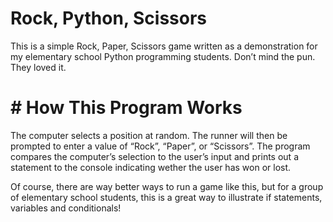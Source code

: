# Rock, Python, Scissors

This is a simple Rock, Paper, Scissors game written as a demonstration for my elementary school Python programming students. Don’t mind the pun. They loved it. 

# # How This Program Works

The computer selects a position at random. The runner will then be prompted to enter a value of “Rock”, “Paper”, or “Scissors”. The program compares the computer’s selection to the user’s input and prints out a statement to the console indicating wether the user has won or lost. 

Of course, there are way better ways to run a game like this, but for a group of elementary school students, this is a great way to illustrate if statements, variables and conditionals! 

